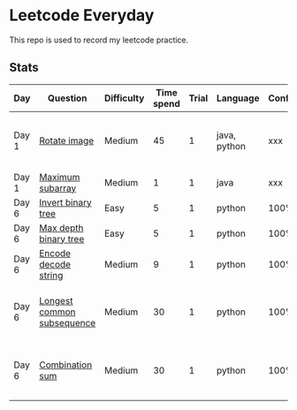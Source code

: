 # Leetcode Everyday
This repo is used to record my leetcode practice.

## Stats
Day | Question | Difficulty |Time spend | Trial | Language | Confident | Note |
|---------|---------|---------|---------|--------|----------|----------|----------|
Day 1 | [Rotate image](/Day1/rotate_image.md) | Medium | 45| 1  | java, python| xxx | See th e answer that flip row |
Day 1 | [Maximum subarray](/Day1/maximum_subarray.md)| Medium | 1| 1  | java| xxx | No node |
Day 6 | [Invert binary tree](/Day6/invert_binary_tree.md) | Easy | 5 | 1  | python| 100% | No node |
Day 6 | [Max depth binary tree](/Day6/max_depth_binary_tree.md) | Easy | 5 | 1  | python| 100% | No node |
Day 6 | [Encode decode string](/Day6/encode_decode_string.md) | Medium | 9 | 1  | python| 100% | No node |
Day 6 | [Longest common subsequence](/Day6/longest_common_subsequence.md) | Medium | 30 | 1  | python| 100% | Need to learn 1D dp (editor answer)|
Day 6 | [Combination sum](/Day6/combination_sum.md) | Medium | 30 | 1  | python| 100% | Need to recode with editor answer |